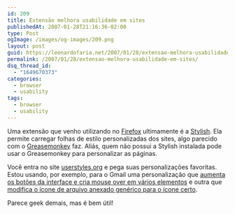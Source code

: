 ```yaml
---
id: 209
title: Extensão melhora usabilidade em sites
publishedAt: 2007-01-28T21:16:36-02:00
type: Post
ogImage: /images/og-images/209.png
layout: post
guid: https://leonardofaria.net/2007/01/28/extensao-melhora-usabilidade-em-sites/
permalink: /2007/01/28/extensao-melhora-usabilidade-em-sites/
dsq_thread_id:
  - "1649670373"
categories:
  - browser
  - usability
tags:
  - browser
  - usability
---
```

Uma extensão que venho utilizando no [Firefox](http://pagead2.googlesyndication.com/pagead/iclk?sa=l&num=0&client=ca-ref-pub-6265317430549220&adurl=http://tools.google.com/firefox/toolbar/bundle/intl/pt-BR/%3Fai%3DBFpF7DBG9RbKYBIvuqgLS9tDTA9Ge8hfJ4pacAsWNtwEAEAEgp8SXBFCS0I6PB2DNgICA_AKYAdmRBqABtZXI_QOyARFsZW9uYXJkb2ZhcmlhLm5ldMgBAtoBGWh0dHA6Ly9sZW9uYXJkb2ZhcmlhLm5ldC-AAgGoAwM&ai=Bq0j3DBG9RbKYBIvuqgLS9tDTA9Ge8hfJ4pacAsWNtwEAEAEgp8SXBFCjn-P7-f____8BYM2AgID8ApgB2ZEGoAG1lcj9A7IBEWxlb25hcmRvZmFyaWEubmV0yAEC2gEZaHR0cDovL2xlb25hcmRvZmFyaWEubmV0L4ACAagDAw) ultimamente é a [Stylish](http://userstyles.org/stylish). Ela permite carregar folhas de estilo personalizadas dos sites, algo parecido com o [Greasemonkey](http://greasemonkey.mozdev.org/) faz. Aliás, quem não possui a Stylish instalada pode usar o Greasemonkey para personalizar as páginas.

Você entra no site [userstyles.org](http://userstyles.org/) e pega suas personalizações favoritas. Estou usando, por exemplo, para o Gmail uma personalização que [aumenta os botões da interface e cria mouse over em vários elementos](http://userstyles.org/style/show/1478) e outra que [modifica o ícone de arquivo anexado genérico para o ícone certo](http://userstyles.org/style/show/226). 

Parece geek demais, mas é bem útil!
